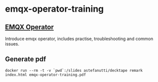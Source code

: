 # emqx-operator-training

## [EMQX Operator](https://jacky-xbb.github.io/emqx-operator-training/slides/emqx-operator)
Introduce emqx operator, includes practise, troubleshooting and common issues.

## Generate pdf
```shell
docker run --rm -t -v `pwd`:/slides astefanutti/decktape remark index.html emqx-operator-training.pdf
```




